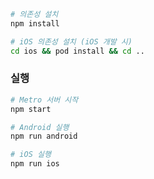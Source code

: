 ```bash
# 의존성 설치
npm install

# iOS 의존성 설치 (iOS 개발 시)
cd ios && pod install && cd ..
```

### 실행

```bash
# Metro 서버 시작
npm start

# Android 실행
npm run android

# iOS 실행
npm run ios
```
